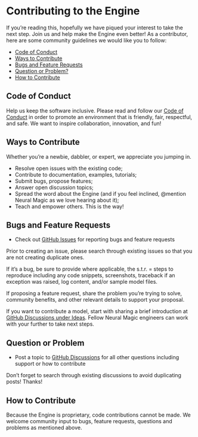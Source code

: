 # Contributing to the Engine

If you’re reading this, hopefully we have piqued your interest to take the next step. Join us and help make the Engine even better! As a contributor, here are some community guidelines we would like you to follow:

 - [Code of Conduct](#code-of-conduct)
 - [Ways to Contribute](#ways-to-contribute)
 - [Bugs and Feature Requests](#bugs-and-feature-requests)
 - [Question or Problem?](#question-or-problem)
 - [How to Contribute](#how-to-contribute)

 ## Code of Conduct
Help us keep the software inclusive. Please read and follow our [Code of Conduct](CODE_OF_CONDUCT.md) in order to promote an environment that is friendly, fair, respectful, and safe. We want to inspire collaboration, innovation, and fun!

 ## Ways to Contribute

Whether you’re a newbie, dabbler, or expert, we appreciate you jumping in.

 - Resolve open issues with the existing code;
 - Contribute to documentation, examples, tutorials;
 - Submit bugs, propose features;
 - Answer open discussion topics;
 - Spread the word about the Engine (and if you feel inclined, @mention Neural Magic as we love hearing about it);
 - Teach and empower others. This is the way!

 ## Bugs and Feature Requests
 - Check out [GitHub Issues](https://github.com/neuralmagic/engine/issues) for reporting bugs and feature requests

Prior to creating an issue, please search through existing issues so that you are not creating duplicate ones. 

If it’s a bug, be sure to provide where applicable, the s.t.r. = steps to reproduce including any code snippets, screenshots, traceback if an exception was raised, log content, and/or sample model files. 

If proposing a feature request, share the problem you’re trying to solve, community benefits, and other relevant details to support your proposal.

If you want to contribute a model, start with sharing a brief introduction at [GitHub Discussions under Ideas](https://github.com/neuralmagic/engine/discussions/categories/ideas). Fellow Neural Magic engineers can work with your further to take next steps.

 ## Question or Problem
 - Post a topic to [GitHub Discussions](https://github.com/neuralmagic/engine/discussions/) for all other questions including support or how to contribute

Don’t forget to search through existing discussions to avoid duplicating posts! Thanks!

## How to Contribute

Because the Engine is proprietary, code contributions cannot be made. We welcome community input to bugs, feature requests, questions and problems as mentioned above.
